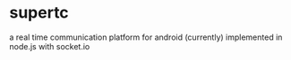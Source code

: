 # supertc
a real time communication platform for android (currently) implemented in node.js with socket.io
